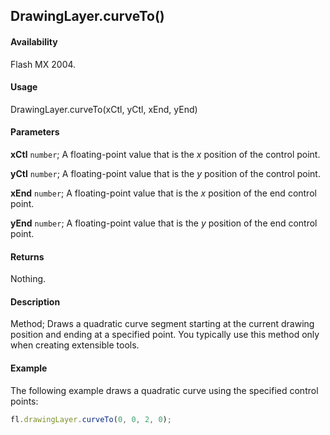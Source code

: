 ## DrawingLayer.curveTo()

#### Availability

Flash MX 2004.

#### Usage

DrawingLayer.curveTo(xCtl, yCtl, xEnd, yEnd)

#### Parameters

**xCtl** `number`; A floating-point value that is the *x* position of the control point.

**yCtl** `number`; A floating-point value that is the *y* position of the control point.

**xEnd** `number`; A floating-point value that is the *x* position of the end control point.

**yEnd** `number`; A floating-point value that is the *y* position of the end control point.

#### Returns

Nothing.

#### Description

Method; Draws a quadratic curve segment starting at the current drawing position and ending at a specified point. You typically use this method only when creating extensible tools.

#### Example

The following example draws a quadratic curve using the specified control points:

```javascript
fl.drawingLayer.curveTo(0, 0, 2, 0);
```
